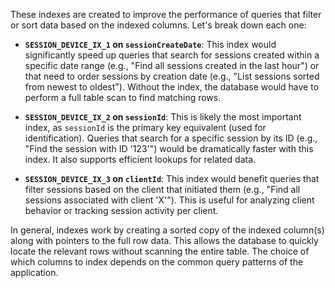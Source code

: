These indexes are created to improve the performance of queries that filter or sort data based on the indexed columns. Let's break down each one:

*   **`SESSION_DEVICE_IX_1` on `sessionCreateDate`**: This index would significantly speed up queries that search for sessions created within a specific date range (e.g., "Find all sessions created in the last hour") or that need to order sessions by creation date (e.g., "List sessions sorted from newest to oldest"). Without the index, the database would have to perform a full table scan to find matching rows.

*   **`SESSION_DEVICE_IX_2` on `sessionId`**: This is likely the most important index, as `sessionId` is the primary key equivalent (used for identification). Queries that search for a specific session by its ID (e.g., "Find the session with ID '123'") would be dramatically faster with this index. It also supports efficient lookups for related data.

*   **`SESSION_DEVICE_IX_3` on `clientId`**: This index would benefit queries that filter sessions based on the client that initiated them (e.g., "Find all sessions associated with client 'X'"). This is useful for analyzing client behavior or tracking session activity per client.

In general, indexes work by creating a sorted copy of the indexed column(s) along with pointers to the full row data. This allows the database to quickly locate the relevant rows without scanning the entire table. The choice of which columns to index depends on the common query patterns of the application.